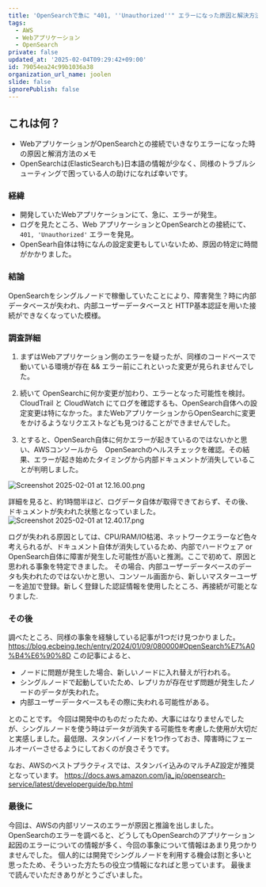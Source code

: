 ```yaml
---
title: 'OpenSearchで急に "401, ''Unauthorized''" エラーになった原因と解決方法メモ'
tags:
  - AWS
  - Webアプリケーション
  - OpenSearch
private: false
updated_at: '2025-02-04T09:29:42+09:00'
id: 79054ea24c99b1036a38
organization_url_name: joolen
slide: false
ignorePublish: false
---
```

## これは何？
* WebアプリケーションがOpenSearchとの接続でいきなりエラーになった時の原因と解消方法のメモ
* OpenSearchは(ElasticSearchも)日本語の情報が少なく、同様のトラブルシューティングで困っている人の助けになれば幸いです。

### 経緯
* 開発していたWebアプリケーションにて、急に、エラーが発生。
* ログを見たところ、Web アプリケーションとOpenSearchとの接続にて、`401, 'Unauthorized'` エラーを発見。
* OpenSearh自体は特になんの設定変更もしていないため、原因の特定に時間がかかりました。

### 結論
OpenSearchをシングルノードで稼働していたことにより、障害発生？時に内部データベースが失われ、内部ユーザーデータベースと HTTP基本認証を用いた接続ができなくなっていた模様。


### 調査詳細
1.  まずはWebアプリケーション側のエラーを疑ったが、同様のコードベースで動いている環境が存在 && エラー前にこれといった変更が見られませんでした。

1.  続いて OpenSearchに何か変更が加わり、エラーとなった可能性を検討。CloudTrail と CloudWatch にてログを確認するも、OpenSearch自体への設定変更は特になかった。またWebアプリケーションからOpenSearchに変更をかけるようなリクエストなども見つけることができませんでした。

1.  とすると、OpenSearch自体に何かエラーが起きているのではないかと思い、AWSコンソールから　OpenSearchのヘルスチェックを確認。その結果、エラーが起き始めたタイミングから内部ドキュメントが消失していることが判明しました。

![Screenshot 2025-02-01 at 12.16.00.png](https://qiita-image-store.s3.ap-northeast-1.amazonaws.com/0/386347/962ca4b7-0966-d31a-24ee-bbde5c5f456c.png)

詳細を見ると、約1時間半ほど、ログデータ自体が取得できておらず、その後、ドキュメントが失われた状態となっていました。
![Screenshot 2025-02-01 at 12.40.17.png](https://qiita-image-store.s3.ap-northeast-1.amazonaws.com/0/386347/457b0b72-b12d-a454-6daf-7ba5613a2e62.png)


ログが失われる原因としては、CPU/RAM/IO枯渇、ネットワークエラーなど色々考えられるが、ドキュメント自体が消失しているため、内部でハードウェア or OpenSearch自体に障害が発生した可能性が高いと推測。ここで初めて、原因と思われる事象を特定できました。
その場合、内部ユーザーデータベースのデータも失われたのではないかと思い、コンソール画面から、新しいマスターユーザーを追加で登録。新しく登録した認証情報を使用したところ、再接続が可能となりました.

### その後
調べたところ、同様の事象を経験している記事が1つだけ見つかりました。
https://blog.ecbeing.tech/entry/2024/01/09/080000#OpenSearch%E7%A0%B4%E6%90%8D
この記事によると、
* ノードに問題が発生した場合、新しいノードに入れ替えが行われる。
* シングルノードで起動していたため、レプリカが存在せず問題が発生したノードのデータが失われた。
* 内部ユーザーデータベースもその際に失われる可能性がある。

とのことです。
今回は開発中のものだったため、大事にはなりませんでしたが、シングルノードを使う時はデータが消失する可能性を考慮した使用が大切だと実感しました。最低限、スタンバイノードを1つ作っておき、障害時にフェールオーバーさせるようにしておくのが良さそうです。

なお、AWSのベストプラクティスでは、スタンバイ込みのマルチAZ設定が推奨となっています。
https://docs.aws.amazon.com/ja_jp/opensearch-service/latest/developerguide/bp.html

### 最後に
今回は、AWSの内部リソースのエラーが原因と推論を出しました。OpenSearchのエラーを調べると、どうしてもOpenSearchのアプリケーション起因のエラーについての情報が多く、今回の事象について情報はあまり見つかりませんでした。
個人的には開発でシングルノードを利用する機会は割と多いと思ったため、そういった方たちの役立つ情報になればと思っています。
最後まで読んでいただきありがとうございました。
